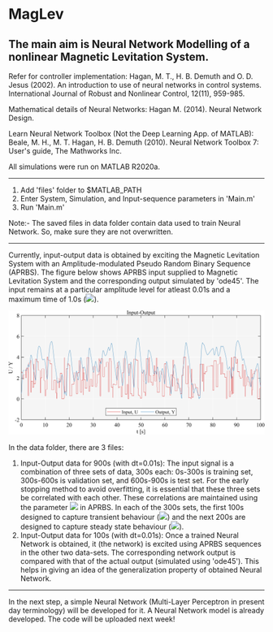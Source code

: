 # MagLev

The main aim is Neural Network Modelling of a nonlinear Magnetic Levitation System.
-----------------------------------------------------------------------------------
Refer for controller implementation:
Hagan, M. T., H. B. Demuth and O. D. Jesus (2002). An introduction to use of neural networks in control systems. International Journal of Robust and Nonlinear Control, 12(11), 959-985.

Mathematical details of Neural Networks:
Hagan M. (2014). Neural Network Design. 

Learn Neural Network Toolbox (Not the Deep Learning App. of MATLAB):
Beale, M. H., M. T. Hagan, H. B. Demuth (2010). Neural Network Toolbox 7: User's guide, The Mathworks Inc.

All simulations were run on MATLAB R2020a.

-----------------------------------------------------------------------------------

1. Add 'files' folder to $MATLAB_PATH
2. Enter System, Simulation, and Input-sequence parameters in 'Main.m'
3. Run 'Main.m'

Note:- The saved files in data folder contain data used to train Neural Network. So, make sure they are not overwritten.

-----------------------------------------------------------------------------------

Currently, input-output data is obtained by exciting the Magnetic Levitation System with an Amplitude-modulated Pseudo Random Binary Sequence (APRBS). The figure below shows APRBS input supplied to Magnetic Levitation System and the corresponding output simulated by 'ode45'. The input remains at a particular amplitude level for atleast 0.01s and a maximum time of 1.0s (<img src="https://render.githubusercontent.com/render/math?math=0.01 \le \tau_{U} \le 1.0">).

![](https://github.com/JohnDoe2576/MagLev/blob/master/fig/png/MagLevTestDataTR.png)

In the data folder, there are 3 files:
1. Input-Output data for 900s (with dt=0.01s): The input signal is a combination of three sets of data, 300s each: 0s-300s is training set, 300s-600s is validation set, and 600s-900s is test set. For the early stopping method to avoid overfitting, it is essential that these three sets be correlated with each other. These correlations are maintained using the parameter <img src="https://render.githubusercontent.com/render/math?math=\tau_{U}"> in APRBS. In each of the 300s sets, the first 100s designed to capture transient behaviour (<img src="https://render.githubusercontent.com/render/math?math=0.01 \le \tau_{U} \le 1.0">) and the next 200s are designed to capture steady state behaviour (<img src="https://render.githubusercontent.com/render/math?math=1.0 \le \tau_{U} \le 5.0">).
2. Input-Output data for 100s (with dt=0.01s): Once a trained Neural Network is obtained, it (the network) is excited using APRBS sequences in the other two data-sets. The corresponding network output is compared with that of the actual output (simulated using 'ode45'). This helps in giving an idea of the generalization property of obtained Neural Network.

-----------------------------------------------------------------------------------

In the next step, a simple Neural Network (Multi-Layer Perceptron in present day terminology) will be developed for it. A Neural Network model is already developed. The code will be uploaded next week!
